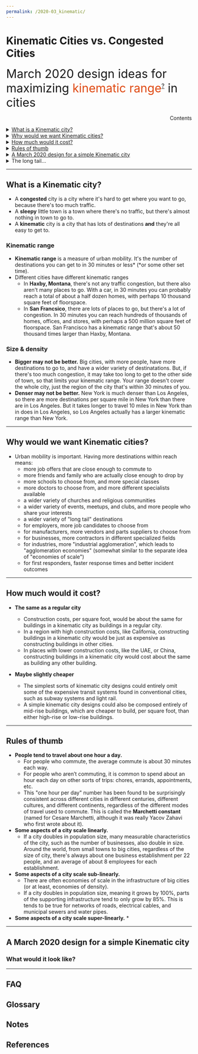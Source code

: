 ```yaml
---
permalink: /2020-03_kinematic/
---
```

# Kinematic Cities vs. Congested Cities

<span style="font-size:24pt;">March 2020 design ideas for maximizing <span style="color:#DF4911;">kinematic range</span><sup style="font-size:12pt;"><a href="#kinematic">?</a></sup> in cities</span>

<div id="contents-title">
  <div style="float:right;">Contents</div>
  <div id="contents-entries">
    <p>&nbsp;</p>
    <div>
      <details>
        <summary><a href="#what">What is a Kinematic city?</a></summary>
        <ul>
          <li><a href="#kinematic_range">Kinematic range</a></li>
          <li><a href="#size">Size & density</a></li>
        </ul>
      </details>
    </div>
    <div>
      <details>
        <summary><a href="#why">Why would we want Kinematic cities?</a></summary>
        <ul>
          <li><a href="#economics">Economic realities</a></li>
        </ul>
      </details>
    </div>
    <div>
      <details>
        <summary><a href="#cost">How much would it cost?</a></summary>
        <ul>
          <li><a href="#faq">TODO</a></li>
        </ul>
      </details>
    </div>
    <div>
      <details>
        <summary><a href="#rules_of_thumb">Rules of thumb</a></summary>
        <ul>
          <li><a href="#faq">TODO</a></li>
        </ul>
      </details>
    </div>
    <div>
      <details>
        <summary><a href="#simple_design">A March 2020 design for a simple Kinematic city</a></summary>
        <ul>
          <li><a href="#faq">TODO</a></li>
        </ul>
      </details>
    </div>
    <div>
      <details>
        <summary>The long tail...</summary>
        <ul>
          <li><a href="#faq">FAQ</a></li>
          <li><a href="#glossary">Glossary</a></li>
          <li><a href="#notes">Notes</a></li>
          <li><a href="#references">References</a></li>
        </ul>
      </details>
    </div>
  </div>
</div>

---

## <a name="what"></a>What is a Kinematic city?

  * A **congested** city is a city where it's hard to get where you want to go, because there's too much traffic.
  * A **sleepy** little town is a town where there's no traffic, but there's almost nothing in town to go to.
  * A **kinematic** city is a city that has lots of destinations **and** they're all easy to get to.

### <a name="kinematic_range"></a>Kinematic range

  * **Kinematic range** is a measure of urban mobility. It's the number of destinations you can get to in 30 minutes or less* (*or some other set time).
  * Different cities have different kinematic ranges
    * In **Haxby, Montana**, there's not any traffic congestion, but there also aren't many places to go. With a car, in 30 minutes you can probably reach a total of about a half dozen homes, with perhaps 10 thousand square feet of floorspace.
    * In **San Francsico**, there are lots of places to go, but there's a lot of congestion. In 30 minutes you can reach hundreds of thousands of homes, offices, and stores, with perhaps a 500 million square feet of floorspace.  San Francisco has a kinematic range that's about 50 thousand times larger than Haxby, Montana.

### <a name="size"></a>Size & density

  * **Bigger may not be better.** Big cities, with more people, have more destinations to go to, and have a wider variety of destinatations. But, if there's too much congestion, it may take too long to get to the other side of town, so that limits your kinematic range. Your range doesn't cover the whole city, just the region of the city that's within 30 minutes of you.
  * **Denser may not be better.** New York is much denser than Los Angeles, so there are more destinations per square mile in New York than there are in Los Angeles. But it takes longer to travel 10 miles in New York than in does in Los Angeles, so Los Angeles actually has a larger kinematic range than New York.


---

## <a name="why"></a>Why would we want Kinematic cities?

  * Urban mobility is important. Having more destinations within reach means:
    * more job offers that are close enough to commute to
    * more friends and family who are actually close enough to drop by
    * more schools to choose from, and more special classes
    * more doctors to choose from, and more different specialists available
    * a wider variety of churches and religious communities
    * a wider variety of events, meetups, and clubs, and more people who share your interests
    * a wider variety of "long tail" destinations
    * for employers, more job candidates to choose from
    * for manufacturers, more vendors and parts suppliers to choose from
    * for businesses, more contractors in different specialized fields
    * for industries, more "industrial agglomeration", which leads to "agglomeration economies" (somewhat similar to the separate idea of "economies of scale")
    * for first responders, faster response times and better incident outcomes

---

## <a name="cost"></a>How much would it cost?

  * **The same as a regular city**
    * Construction costs, per square foot, would be about the same for buildings in a kinematic city as buildings in a regular city.
    * In a region with high construction costs, like California, constructing buildings in a kinematic city would be just as expensive as constructing buildings in other cities.
    * In places with lower construction costs, like the UAE, or China, constructing buildings in a kinematic city would cost about the same as building any other building. 
    
  * **Maybe slightly cheaper**
    * The simplest sorts of kinematic city designs could entirely omit some of the expensive transit systems found in conventional cities, such as subway systems and light rail. 
    * A simple kinematic city designs could also be composed entirely of mid-rise buildings, which are cheaper to build, per square foot, than either high-rise or low-rise buildings.

---

## <a name="rules_of_thumb"></a>Rules of thumb

  * **People tend to travel about one hour a day.**
    * For people who commute, the average commute is about 30 minutes each way.
    * For people who aren’t commuting, it is common to spend about an hour each day on other sorts of trips: chores, errands, appointments, etc.
    * This "one hour per day" number has been found to be surprisingly consistent across different cities in different centuries, different cultures, and different continents, regardless of the different modes of travel used to commute. This is called the **Marchetti constant** (named for Cesare Marchetti, although it was really Yacov Zahavi who first wrote about it).
  * **Some aspects of a city scale linearly.**
    * If a city doubles in population size, many measurable characteristics of the city, such as the number of businesses, also double in size. Around the world, from small towns to big cities, regardless of the size of city, there's always about one business establishment per 22 people, and an average of about 8 employees for each establishment.
  * **Some aspects of a city scale sub-linearly.**
    * There are often economies of scale in the infrastructure of big cities (or at least, economies of density). 
    * If a city doubles in population size, meaning it grows by 100%, parts of the supporting infrastructure tend to only grow by 85%. This is tends to be true for networks of roads, electrical cables, and municipal sewers and water pipes.
  * **Some aspects of a city scale super-linearly.**
    *

---

## <a name="simple_design"></a>A March 2020 design for a simple Kinematic city


### <a name="look_like"></a>What would it look like?


---

## <a name="faq"></a>FAQ
## <a name="glossary"></a>Glossary
## <a name="notes"></a>Notes
## <a name="references"></a>References




